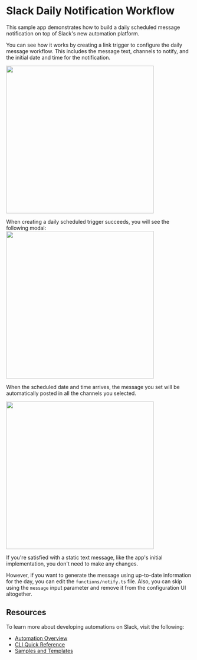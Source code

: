 # Slack Daily Notification Workflow

This sample app demonstrates how to build a daily scheduled message notification
on top of Slack's new automation platform.

You can see how it works by creating a link trigger to configure the daily
message workflow. This includes the message text, channels to notify, and the
initial date and time for the notification.

<img width="400" src="https://user-images.githubusercontent.com/19658/242213077-97d8bc50-5d3f-4da7-aa0f-bfe3e774e9a7.png">

When creating a daily scheduled trigger succeeds, you will see the following
modal:
<img width="400" src="https://user-images.githubusercontent.com/19658/242213087-f3e00fc0-9bd5-496a-9e1c-1097bc7fd398.png">

When the scheduled date and time arrives, the message you set will be
automatically posted in all the channels you selected.

<img width="400" src="https://user-images.githubusercontent.com/19658/242213092-f57f1bf0-3fc3-427e-99cb-7ed59b5e63ce.png">

If you're satisfied with a static text message, like the app's initial
implementation, you don't need to make any changes.

However, if you want to generate the message using up-to-date information for
the day, you can edit the `functions/notify.ts` file. Also, you can skip using
the `message` input parameter and remove it from the configuration UI
altogether.

## Resources

To learn more about developing automations on Slack, visit the following:

- [Automation Overview](https://api.slack.com/automation)
- [CLI Quick Reference](https://api.slack.com/automation/cli/quick-reference)
- [Samples and Templates](https://api.slack.com/automation/samples)
